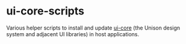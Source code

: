 # ui-core-scripts
Various helper scripts to install and update [ui-core](https://github.com/unisonweb/ui-core) (the Unison design system and adjacent UI libraries) in host applications.
